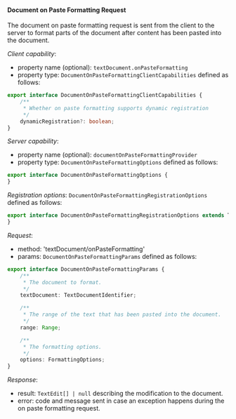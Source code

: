 #### Document on Paste Formatting Request

The document on paste formatting request is sent from the client to the server to format parts of the document after content has been pasted into the document.

_Client capability_:

* property name (optional): `textDocument.onPasteFormatting`
* property type: `DocumentOnPasteFormattingClientCapabilities` defined as follows:

```ts
export interface DocumentOnPasteFormattingClientCapabilities {
	/**
	 * Whether on paste formatting supports dynamic registration
	 */
	dynamicRegistration?: boolean;
}
```

_Server capability_:

* property name (optional): `documentOnPasteFormattingProvider`
* property type: `DocumentOnPasteFormattingOptions` defined as follows:

```ts
export interface DocumentOnPasteFormattingOptions {
}
```

_Registration options_: `DocumentOnPasteFormattingRegistrationOptions` defined as follows:

```ts
export interface DocumentOnPasteFormattingRegistrationOptions extends TextDocumentRegistrationOptions, DocumentOnPasteFormattingOptions {
}
```

_Request_:

* method: 'textDocument/onPasteFormatting'
* params: `DocumentOnPasteFormattingParams` defined as follows:

```ts
export interface DocumentOnPasteFormattingParams {
	/**
	 * The document to format.
	 */
	textDocument: TextDocumentIdentifier;

	/**
	 * The range of the text that has been pasted into the document.
	 */
	range: Range;

	/**
	 * The formatting options.
	 */
	options: FormattingOptions;
}
```

_Response_:

* result: `TextEdit[] | null` describing the modification to the document.
* error: code and message sent in case an exception happens during the on paste formatting request.
